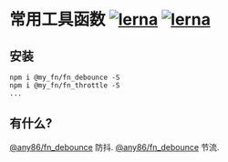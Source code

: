 # 常用工具函数 [![lerna](https://img.shields.io/badge/packages-lerna-cc00ff.svg)]() [![lerna](https://img.shields.io/badge/lang-TypeScript-blue)]()



## 安装
```shell
npm i @my_fn/fn_debounce -S
npm i @my_fn/fn_throttle -S
...
```

## 有什么?
[@any86/fn_debounce](packages/array-to-tree) 防抖.
[@any86/fn_debounce](packages/array-to-tree) 节流.